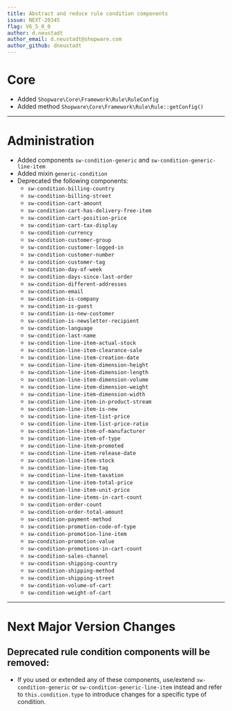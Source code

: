 ```yaml
---
title: Abstract and reduce rule condition components
issue: NEXT-20345
flag: V6_5_0_0
author: d.neustadt
author_email: d.neustadt@shopware.com
author_github: dneustadt
---
```

# Core
* Added `Shopware\Core\Framework\Rule\RuleConfig`
* Added method `Shopware\Core\Framework\Rule\Rule::getConfig()`
___
# Administration
* Added components `sw-condition-generic` and `sw-condition-generic-line-item`
* Added mixin `generic-condition`
* Deprecated the following components:
    * `sw-condition-billing-country`
    * `sw-condition-billing-street`
    * `sw-condition-cart-amount`
    * `sw-condition-cart-has-delivery-free-item`
    * `sw-condition-cart-position-price`
    * `sw-condition-cart-tax-display`
    * `sw-condition-currency`
    * `sw-condition-customer-group`
    * `sw-condition-customer-logged-in`
    * `sw-condition-customer-number`
    * `sw-condition-customer-tag`
    * `sw-condition-day-of-week`
    * `sw-condition-days-since-last-order`
    * `sw-condition-different-addresses`
    * `sw-condition-email`
    * `sw-condition-is-company`
    * `sw-condition-is-guest`
    * `sw-condition-is-new-customer`
    * `sw-condition-is-newsletter-recipient`
    * `sw-condition-language`
    * `sw-condition-last-name`
    * `sw-condition-line-item-actual-stock`
    * `sw-condition-line-item-clearance-sale`
    * `sw-condition-line-item-creation-date`
    * `sw-condition-line-item-dimension-height`
    * `sw-condition-line-item-dimension-length`
    * `sw-condition-line-item-dimension-volume`
    * `sw-condition-line-item-dimension-weight`
    * `sw-condition-line-item-dimension-width`
    * `sw-condition-line-item-in-product-stream`
    * `sw-condition-line-item-is-new`
    * `sw-condition-line-item-list-price`
    * `sw-condition-line-item-list-price-ratio`
    * `sw-condition-line-item-of-manufacturer`
    * `sw-condition-line-item-of-type`
    * `sw-condition-line-item-promoted`
    * `sw-condition-line-item-release-date`
    * `sw-condition-line-item-stock`
    * `sw-condition-line-item-tag`
    * `sw-condition-line-item-taxation`
    * `sw-condition-line-item-total-price`
    * `sw-condition-line-item-unit-price`
    * `sw-condition-line-items-in-cart-count`
    * `sw-condition-order-count`
    * `sw-condition-order-total-amount`
    * `sw-condition-payment-method`
    * `sw-condition-promotion-code-of-type`
    * `sw-condition-promotion-line-item`
    * `sw-condition-promotion-value`
    * `sw-condition-promotions-in-cart-count`
    * `sw-condition-sales-channel`
    * `sw-condition-shipping-country`
    * `sw-condition-shipping-method`
    * `sw-condition-shipping-street`
    * `sw-condition-volume-of-cart`
    * `sw-condition-weight-of-cart`

___
# Next Major Version Changes
## Deprecated rule condition components will be removed:
* If you used or extended any of these components, use/extend `sw-condition-generic` or `sw-condition-generic-line-item` instead and refer to `this.condition.type` to introduce changes for a specific type of condition. 
